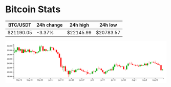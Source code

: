 # Bitcoin Stats

BTC/USDT|24h change|24h high|24h low|
|---|---|---|---|
|$21190.05|-3.37%|$22145.99|$20783.57|

<img src="./chart.svg">
